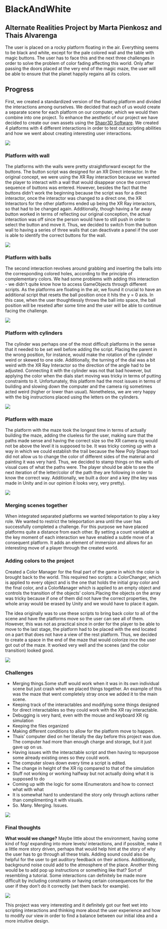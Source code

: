 # BlackAndWhite
## Alternate Realities Project by Marta Pienkosz and Thais Alvarenga

The user is placed on a rocky platform floating in the air. Everything seems to be black and white, except for the pale colored wall and the table with magic buttons. The user has to face this and the next three challenges in order to solve the problem of color fading affecting this world. Only after passing the doors placed at the very end of the magic maze, the user will  be able to ensure that the planet happily regains all its colors.


## Progress

First, we created a standardized version of the floating platform and divided the interactions among ourselves. We decided that each of us would create a separate scene for each platform on our computer, which we would then combine into one project. To enhance the aesthetic of our project we have decided to create our own assets using the [Shapr3D Software](https://www.shapr3d.com/). We created 4 platforms with 4 different interactions in order to test out scripting abilities and how we went about creating interesting user interactions.

![](images/p8.png)


### Platform with wall
The platforms with the walls were pretty straightforward except for the buttons. The button script was designed for an XR Direct interactor. In the original concept, we were using the XR Ray interaction because we wanted the player to interact with a wall that would disappear once the correct sequence of buttons was entered. However, besides the fact that the buttons didn’t work the beginning because the script was for a direct interactor, once the interactor was changed to a direct one, the XR Interactors for the other platforms ended up being the XR Ray interactors, so that had to be changed again. Additionally, though having a far away button worked in terms of reflecting our original conception, the actual interaction was off since the person would have to still push in order to select the button and move it. Thus, we decided to switch from the button wall to having a series of three walls that can deactivate a panel if the user is able to identify the correct buttons for the wall. 

![](images/p1.png)


### Platform with balls
The second interaction revolves around grabbing and inserting the balls into the corresponding colored holes, according to the principle of complementary colors. We had some problems with adding this interaction - we didn't quite know how to access GameObjects through different scripts. As the platforms are floating in the air, we found it crucial to have an additional script that resets the ball position once it hits the y = 0 axis. In this case, when the user thoughtlessly throws the ball into space, the ball position will be reseted after some time and the user will be able to continue facing the challenge.

![](images/p2.png)


### Platform with cylinders
The cylinder was perhaps one of the most difficult platforms in the sense that it needed to be set well before adding the script. Placing the parent in the wrong position, for instance, would make the rotation of the cylinder weird or skewed to one side. Additionally, the turning of the dial was a bit weird with the XR Ray Interactor so the direction of the angle had to be adjusted. Connecting it with the cylinder was not that bad however, but applying the color when the dials start moving was tricky in terms of putting constraints to it.  Unfortunately, this platform had the most issues in terms of building and slowing down the computer and the camera rig sometimes acted weird (higher or lower than usual). Nonetheless, we are very happy with the big instructions placed using the letters on the cylinders. 

![](images/p3.png)


### Platform with maze

The platform with the maze took the longest time in terms of actually building the maze, adding the clueless for the user, making sure that the paths made sense and having the correct size so the XR camera rig would not be above the level it is supposed to be. It was tricky coming up with a way in which we could establish the trail because the New Poly Shape tool did not allow us to change the color of different sides of the material and painting it was very hard. Thus, we decided to stamp things on the walls of visual cues of what the paths were. The player should be able to see the next iteration of the letter/color of the path they are following in order to know the correct way. Additionally, we built a door and a key (the key was made in Unity and in our opinion it looks very, very pretty).

![](images/p4.png)


### Merging scenes together
When integrated separated platforms we wanted teleportation to play a key role. We wanted to restrict the teleportation area until the user has successfully completed a challenge. For this purpose we have placed platforms quite a distance from each other. By setting a count variable at the key moment of each interaction we have enabled a subtle move of a consequent platform. It adds an element of immersion and allows for an interesting move of a player through the created world.


### Adding colors to the project
Created a Color Manager for the final part of the game in which the color is brought back to the world. This required two scripts: a ColorChanger, which is applied to every object and is the one that holds the initial gray color and the final color, and a ColorManager which is applied to an empty object and controls the transition of the objects’ colors.Placing the objects on the array was tricky because if one of them did not have the correct properties, the whole array would be erased by Unity and we would have to place it again. 

The idea originally was to use these scripts to bring back color to all of the scene and have the platforms move so the user can see all of them. However, this was not as practical since in order for the player to be able to move to the last stage, the platform had to be placed with the end located on a part that does not have a view of the rest platform. Thus, we decided to create a space in the end of the maze that would colorize ince the user got out of the maze. It worked very well and the scenes (and the color transition) looked good. 

![](images/p5.png)

### Challenges
- Merging things.Some stuff would work when it was in its own individual scene but just crash when we placed things together. An example of this was the maze that went completely stray once we added it to the main scene. 
- Keeping track of the interactables and modifying some things designed for direct interactables so they could work with the XR ray interactable.
- Debugging is very hard, even with the mouse and keyboard XR rig simulation
- Keeping the files organized 
- Making different conditions to allow for the platform move to happen. 
- Thais’ computer died on her literally the day before this project was due. The computer had more than enough charge and storage, but it just gave up on us. 
- Having issues with the interactable script and then having to repurpose some already existing ones so they could work. 
- The computer slows down every time a script is edited. 
- The change in height of the XR rig compared to that of the simulation
- Stuff not working or working halfway but not actually doing what it is supposed to do
- Coming up with the logic for some IEnumerators and how to connect what with what 
- It is somewhat hard to understand the story only through actions rather than complimenting it with visuals. 
- So. Many. Merging. Issues. 

![](images/p6.png)


### Final thoughts
**What would we change?** Maybe little about the environment, having some kind of fog/ expanding into more levels/ interactions, and if possible, make it a little more story driven, perhaps that would help hint at the story of why the user has to go through all these trials. 
Adding sound could also be helpful for the user to get auditory feedback on their actions. Additionally, background noise could add to the atmosphere of the place. Another thing would be to add pop up instructions or something like that? Sort of resembling a tutorial. 
Some interactions can definitely be made more difficult by including constraints or having certain consequences for the user if they don’t do it correctly (set them back for example).

![](images/p7.png)

This project was very interesting and it definitely got our feet wet into scripting interactions and thinking more about the user experience and how to modify our view in order to find a balance between our initial idea and a more intuitive design.
